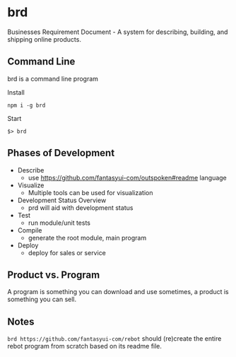 # brd
Businesses Requirement Document - A system for describing, building, and shipping online products.

## Command Line

brd is a command line program

Install

```npm i -g brd```

Start

```$> brd```

## Phases of Development

- Describe
  * use https://github.com/fantasyui-com/outspoken#readme language
- Visualize
  * Multiple tools can be used for visualization
- Development Status Overview
  * prd will aid with development status
- Test
  * run module/unit tests
- Compile
  * generate the root module, main program
- Deploy
  * deploy for sales or service

## Product vs. Program

A program is something you can download and use sometimes, a product is something you can sell.

## Notes

```brd https://github.com/fantasyui-com/rebot``` should (re)create
the entire rebot program from scratch based on its readme file.
